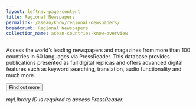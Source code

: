 ```yaml
---
layout: leftnav-page-content
title: Regional Newspapers
permalink: /asean/know/regional-newspapers/
breadcrumb: Regional Newspapers
collection_name: asean-countries-know-overview
---
```


Access the world’s leading newspapers and magazines from more than 100 countries in 60 languages via PressReader. This database provides publications presented as full digital replicas and offers advanced digital features such as keyword searching, translation, audio functionality and much more.

<a href="http://eresources.nlb.gov.sg/Main/Browse?startsWith=P"><button class="w3-btn w3-round-xxlarge">Find out more</button></a>

*myLibrary ID is required to access PressReader.*